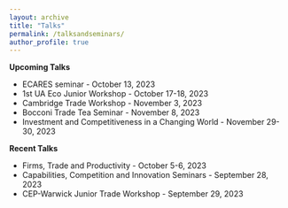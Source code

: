 ```yaml
---
layout: archive
title: "Talks"
permalink: /talksandseminars/
author_profile: true
---
```


**Upcoming Talks**

- ECARES seminar - October 13, 2023
- 1st UA Eco Junior Workshop - October 17-18, 2023
- Cambridge Trade Workshop - November 3, 2023
- Bocconi Trade Tea Seminar - November 8, 2023
- <a href="https://www.suerf.org/enri2023" style="text-decoration: none" target="_blank">Investment and Competitiveness in a Changing World</a> - November 29-30,  2023
  
**Recent Talks**
- Firms, Trade and Productivity - October 5-6, 2023
- <a href="https://cep.lse.ac.uk/_new/events/Capabilities-Competition-and-Innovation/" style="text-decoration: none" target="_blank">Capabilities, Competition and Innovation Seminars</a> - September 28, 2023
- <a href="https://cep.lse.ac.uk/_NEW/events/event.asp?index=9037" style="text-decoration: none" target="_blank">CEP-Warwick Junior Trade Workshop</a> - September 29, 2023
